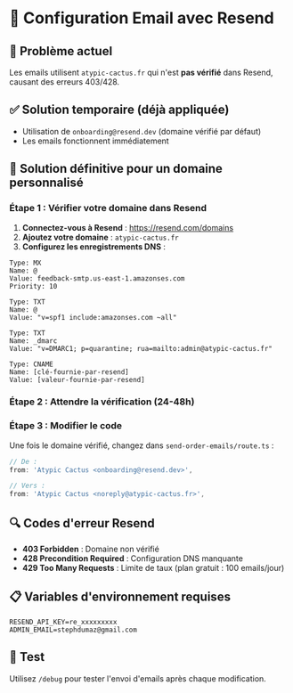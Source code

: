 # 📧 Configuration Email avec Resend

## 🚨 Problème actuel
Les emails utilisent `atypic-cactus.fr` qui n'est **pas vérifié** dans Resend, causant des erreurs 403/428.

## ✅ Solution temporaire (déjà appliquée)
- Utilisation de `onboarding@resend.dev` (domaine vérifié par défaut)
- Les emails fonctionnent immédiatement

## 🎯 Solution définitive pour un domaine personnalisé

### Étape 1 : Vérifier votre domaine dans Resend

1. **Connectez-vous à Resend** : https://resend.com/domains
2. **Ajoutez votre domaine** : `atypic-cactus.fr`
3. **Configurez les enregistrements DNS** :

```dns
Type: MX
Name: @
Value: feedback-smtp.us-east-1.amazonses.com
Priority: 10

Type: TXT
Name: @
Value: "v=spf1 include:amazonses.com ~all"

Type: TXT
Name: _dmarc
Value: "v=DMARC1; p=quarantine; rua=mailto:admin@atypic-cactus.fr"

Type: CNAME
Name: [clé-fournie-par-resend]
Value: [valeur-fournie-par-resend]
```

### Étape 2 : Attendre la vérification (24-48h)

### Étape 3 : Modifier le code

Une fois le domaine vérifié, changez dans `send-order-emails/route.ts` :

```typescript
// De :
from: 'Atypic Cactus <onboarding@resend.dev>',

// Vers :
from: 'Atypic Cactus <noreply@atypic-cactus.fr>',
```

## 🔍 Codes d'erreur Resend

- **403 Forbidden** : Domaine non vérifié
- **428 Precondition Required** : Configuration DNS manquante
- **429 Too Many Requests** : Limite de taux (plan gratuit : 100 emails/jour)

## 📋 Variables d'environnement requises

```env
RESEND_API_KEY=re_xxxxxxxxx
ADMIN_EMAIL=stephdumaz@gmail.com
```

## 🧪 Test

Utilisez `/debug` pour tester l'envoi d'emails après chaque modification. 